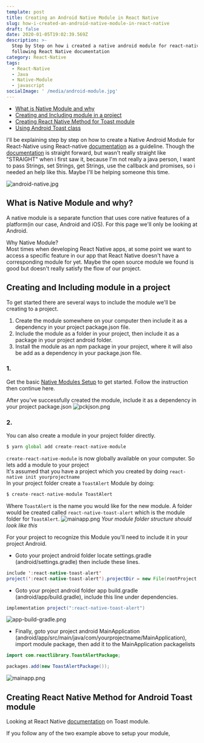 ```yaml
---
template: post
title: Creating an Android Native Module in React Native
slug: how-i-created-an-android-native-module-in-react-native
draft: false
date: 2020-01-05T19:02:39.569Z
description: >-
  Step by Step on how i created a native android module for react-native,
  following React Native documentation
category: React-Native
tags:
  - React-Native
  - Java
  - Native-Module
  - javascript
socialImage: ' /media/android-module.jpg'
---
```


- [What is Native Module and why](#what-is-native-module-and-why)
- [Creating and Including module in a project](#creating-and-including-module-in-a-project)
- [Creating React Native Method for Toast module](#creating-react-native-method-for-toast-module)
- [Using Android Toast class](#chasing-perfection)

I'll be explaining step by step on how to create a Native Android Module for React-Native using React-native [documentation](https://facebook.github.io/react-native/docs/native-modules-android) as a guideline. Though the [documentation](https://facebook.github.io/react-native/docs/native-modules-android) is straight forward, but wasn't really straight like "STRAIGHT" when i first saw it, because I'm not really a java person, I want to pass Strings, set Strings, get Strings, use the callback and promises, so i needed an help like this. Maybe I'll be helping someone this time.

![android-native.jpg](/media/android-module.jpg)

## What is Native Module and why?

A native module is a separate function that uses core native features of a platform(in our case, Android and iOS). For this page we'll only be looking at Android.

Why Native Module?<br />
Most times when developing React Native apps, at some point we want to access a specific feature in our app that React Native doesn't have a corresponding module for yet. Maybe the open source module we found is good but doesn't really satisfy the flow of our project.

## Creating and Including module in a project

To get started there are several ways to include the module we'll be creating to a project.<br />
1. Create the module somewhere on your computer then include it as a dependency in your project package.json file.
2. Include the module as a folder in your project, then include it as a package in your project android folder.
3. Install the module as an npm package in your project, where it will also be add as a dependency in your package.json file.

### 1.
Get the basic [Native Modules Setup]('https://facebook.github.io/react-native/docs/native-modules-setup') to get started. Follow the instruction then continue here.

After you've successfully created the module, include it as a dependency in your project package.json
![pckjson.png](/media/pckjson.png)
### 2.
You can also create a module in your project folder directly.
```js
$ yarn global add create-react-native-module
```
`create-react-native-module` is now globally available on your computer.
So lets add a module to your project<br />
It's assumed that you have a project which you created by doing `react-native init yourprojectname`<br/>
In your project folder create a `ToastAlert` Module by doing:
```js
$ create-react-native-module ToastAlert
```
Where `ToastAlert` is the name you would like for the new module. A folder would be created called `react-native-toast-alert` which is the module folder for `ToastAlert`.
![mainapp.png](/media/mainapp.png)
*Your module folder structure should look like this*

For your project to recognize this Module you'll need to include it in your project Android.
- Goto your project android folder locate settings.gradle (android/settings.gradle) then include these lines.
```java
include ':react-native-toast-alert'
project(':react-native-toast-alert').projectDir = new File(rootProject.projectDir, '../react-native-toast-alert/android')
```
- Goto your project android folder app build.gradle (android/app/build.gradle), include this line under dependencies.
```java
implementation project(":react-native-toast-alert")
```
![app-build-gradle.png](/media/app-build-gradle.png)
- Finally, goto your project android MainApplication (android/app/src/main/java/com/yourprojectname/MainApplication), import module package, then add it to the MainApplication packagelists
```java
import com.reactlibrary.ToastAlertPackage;
```
```java
packages.add(new ToastAlertPackage());
```
![mainapp.png](/media/mainapp.png)


## Creating React Native Method for Android Toast module
Looking at React Native [documentation](https://facebook.github.io/react-native/docs/native-modules-android#the-toast-module) on Toast module.

If you follow any of the two example above to setup your module, 

